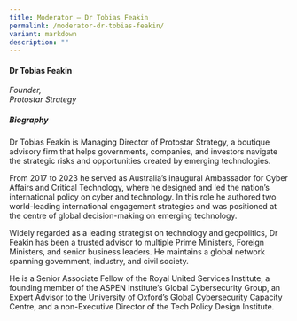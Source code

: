 ```yaml
---
title: Moderator – Dr Tobias Feakin
permalink: /moderator-dr-tobias-feakin/
variant: markdown
description: ""
---
```

#### **Dr Tobias Feakin**

*Founder, <br>Protostar Strategy*

##### **Biography**
Dr Tobias Feakin is Managing Director of Protostar Strategy, a boutique advisory firm that helps governments, companies, and investors navigate the strategic risks and opportunities created by emerging technologies. 

From 2017 to 2023 he served as Australia’s inaugural Ambassador for Cyber Affairs and Critical Technology, where he designed and led the nation’s international policy on cyber and technology. In this role he authored two world-leading international engagement strategies and was positioned at the centre of global decision-making on emerging technology.

Widely regarded as a leading strategist on technology and geopolitics, Dr Feakin has been a trusted advisor to multiple Prime Ministers, Foreign Ministers, and senior business leaders. He maintains a global network spanning government, industry, and civil society.

He is a Senior Associate Fellow of the Royal United Services Institute, a founding member of the ASPEN Institute’s Global Cybersecurity Group, an Expert Advisor to the University of Oxford’s Global Cybersecurity Capacity Centre, and a non-Executive Director of the Tech Policy Design Institute.
